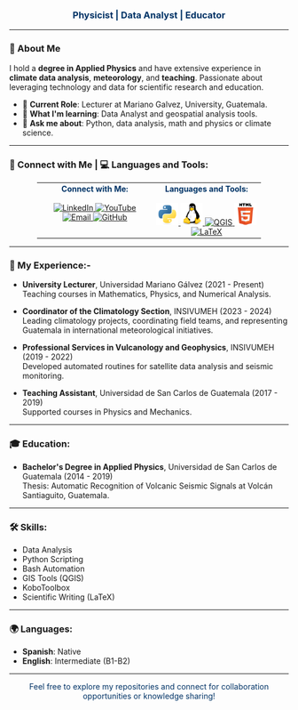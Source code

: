 <div align="center" style="color:#003366;">
  <h3>Physicist | Data Analyst | Educator</h3>
</div>

---

### 🌟 About Me
I hold a **degree in Applied Physics** and have extensive experience in **climate data analysis**, **meteorology**, and **teaching**. Passionate about leveraging technology and data for scientific research and education.

- 🔭 **Current Role**: Lecturer at Mariano Galvez, University, Guatemala.  
- 🌱 **What I'm learning**: Data Analyst and geospatial analysis tools.  
- 💬 **Ask me about**: Python, data analysis, math and physics or climate science.

---

### 🔗 Connect with Me | 💻 Languages and Tools:
<div align="center">
  <table style="width:80%; border-collapse: collapse; color:#003366;">
    <tr>
      <td align="center" valign="top">
        <b>Connect with Me:</b><br><br>
        <a href="https://linkedin.com/in/peter-argueta-a5b2a21a4/" target="_blank">
          <img src="https://raw.githubusercontent.com/rahuldkjain/github-profile-readme-generator/master/src/images/icons/Social/linked-in-alt.svg" alt="LinkedIn" height="30" width="40" />
        </a>
        <a href="https://youtube.com/@pitercios03" target="_blank">
          <img src="https://raw.githubusercontent.com/rahuldkjain/github-profile-readme-generator/master/src/images/icons/Social/youtube.svg" alt="YouTube" height="30" width="40" />
        </a>
        <a href="mailto:peterarguedo@gmail.com">
          <img src="https://cdn-icons-png.flaticon.com/512/732/732200.png" alt="Email" height="30" width="40" />
        </a>
        <a href="https://github.com/PeterArgueta" target="_blank">
          <img src="https://raw.githubusercontent.com/rahuldkjain/github-profile-readme-generator/master/src/images/icons/Social/github.svg" alt="GitHub" height="30" width="40" />
        </a>
      </td>
      <td align="center" valign="top">
        <b>Languages and Tools:</b><br><br>
        <a href="https://www.python.org" target="_blank">
          <img src="https://raw.githubusercontent.com/devicons/devicon/master/icons/python/python-original.svg" alt="Python" width="40" height="40"/>
        </a>
        <a href="https://www.linux.org/" target="_blank">
          <img src="https://raw.githubusercontent.com/devicons/devicon/master/icons/linux/linux-original.svg" alt="Linux" width="40" height="40"/>
        </a>
        <a href="https://www.qgis.org/en/site/" target="_blank">
          <img src="https://upload.wikimedia.org/wikipedia/commons/0/0d/QGIS_logo_new.svg" alt="QGIS" width="40" height="40"/>
        </a>
        <a href="https://www.w3.org/html/" target="_blank">
          <img src="https://raw.githubusercontent.com/devicons/devicon/master/icons/html5/html5-original-wordmark.svg" alt="HTML5" width="40" height="40"/>
        </a>
        <a href="https://www.latex-project.org/" target="_blank">
          <img src="https://upload.wikimedia.org/wikipedia/commons/9/92/LaTeX_logo.svg" alt="LaTeX" width="40" height="40"/>
        </a>
      </td>
    </tr>
  </table>
</div>

---

### 📂 My Experience:- 

- **University Lecturer**, Universidad Mariano Gálvez (2021 - Present)  
  Teaching courses in Mathematics, Physics, and Numerical Analysis.


- **Coordinator of the Climatology Section**, INSIVUMEH (2023 - 2024)  
  Leading climatology projects, coordinating field teams, and representing Guatemala in international meteorological initiatives.

- **Professional Services in Vulcanology and Geophysics**, INSIVUMEH (2019 - 2022)  
  Developed automated routines for satellite data analysis and seismic monitoring.

- **Teaching Assistant**, Universidad de San Carlos de Guatemala (2017 - 2019)  
  Supported courses in Physics and Mechanics.

---

### 🎓 Education:
- **Bachelor's Degree in Applied Physics**, Universidad de San Carlos de Guatemala (2014 - 2019)  
  Thesis: Automatic Recognition of Volcanic Seismic Signals at Volcán Santiaguito, Guatemala.

---

### 🛠️ Skills:
- Data Analysis  
- Python Scripting  
- Bash Automation  
- GIS Tools (QGIS)  
- KoboToolbox  
- Scientific Writing (LaTeX)  

---

### 🌍 Languages:
- **Spanish**: Native  
- **English**: Intermediate (B1-B2)  

---

<div align="center" style="color:#003366;">
  <p>Feel free to explore my repositories and connect for collaboration opportunities or knowledge sharing!</p>
</div>

